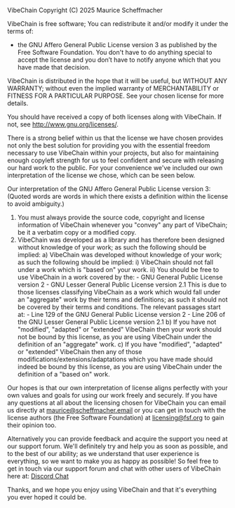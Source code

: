 VibeChain
Copyright (C) 2025 Maurice Scheffmacher

VibeChain is free software; You can redistribute it and/or modify it under the terms of:
  - the GNU Affero General Public License version 3 as published by the Free Software Foundation.
You don't have to do anything special to accept the license and you don’t have to notify anyone which that you have made that decision.

VibeChain is distributed in the hope that it will be useful, but WITHOUT ANY WARRANTY;
without even the implied warranty of MERCHANTABILITY or FITNESS FOR A PARTICULAR PURPOSE.
See your chosen license for more details.

You should have received a copy of both licenses along with VibeChain.
If not, see <http://www.gnu.org/licenses/>.


There is a strong belief within us that the license we have chosen provides not only the best solution for providing you with the essential freedom necessary to use VibeChain within your projects, but also for maintaining enough copyleft strength for us to feel confident and secure with releasing our hard work to the public. For your convenience we've included our own interpretation of the license we chose, which can be seen below.

Our interpretation of the GNU Affero General Public License version 3: (Quoted words are words in which there exists a definition within the license to avoid ambiguity.)
  1. You must always provide the source code, copyright and license information of VibeChain whenever you "convey" any part of VibeChain;
     be it a verbatim copy or a modified copy.
  2. VibeChain was developed as a library and has therefore been designed without knowledge of your work; as such the following should be implied:
     a) VibeChain was developed without knowledge of your work; as such the following should be implied:
        i)  VibeChain should not fall under a work which is "based on" your work.
        ii) You should be free to use VibeChain in a work covered by the:
            - GNU General Public License version 2
            - GNU Lesser General Public License version 2.1
            This is due to those licenses classifying VibeChain as a work which would fall under an "aggregate" work by their terms and definitions;
            as such it should not be covered by their terms and conditions. The relevant passages start at:
            - Line 129 of the GNU General Public License version 2
            - Line 206 of the GNU Lesser General Public License version 2.1
     b) If you have not "modified", "adapted" or "extended" VibeChain then your work should not be bound by this license,
        as you are using VibeChain under the definition of an "aggregate" work.
     c) If you have "modified", "adapted" or "extended" VibeChain then any of those modifications/extensions/adaptations which you have made
        should indeed be bound by this license, as you are using VibeChain under the definition of a "based on" work.

Our hopes is that our own interpretation of license aligns perfectly with your own values and goals for using our work freely and securely. If you have any questions at all about the licensing chosen for VibeChain you can email us directly at maurice@scheffmacher.email or you can get in touch with the license authors (the Free Software Foundation) at licensing@fsf.org to gain their opinion too.

Alternatively you can provide feedback and acquire the support you need at our support forum. We'll definitely try and help you as soon as possible, and to the best of our ability; as we understand that user experience is everything, so we want to make you as happy as possible! So feel free to get in touch via our support forum and chat with other users of VibeChain here at:
[Discord Chat](https://discord.gg/Xek8mfCqSs)

Thanks, and we hope you enjoy using VibeChain and that it's everything you ever hoped it could be.